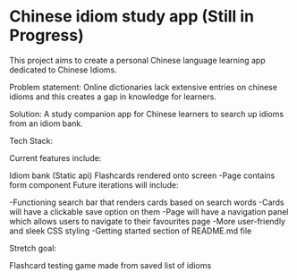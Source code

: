 # Chinese idiom study app (Still in Progress)

This project aims to create a personal Chinese language learning app dedicated to Chinese Idioms.

Problem statement: Online dictionaries lack extensive entries on chinese idioms and this creates a gap in knowledge for learners.

Solution: A study companion app for Chinese learners to search up idioms from an idiom bank.

Tech Stack:



Current features include:

Idiom bank (Static api)
Flashcards rendered onto screen -Page contains form component
Future iterations will include:

-Functioning search bar that renders cards based on search words -Cards will have a clickable save option on them -Page will have a navigation panel which allows users to navigate to their favourites page -More user-friendly and sleek CSS styling -Getting started section of README.md file

Stretch goal:

Flashcard testing game made from saved list of idioms
